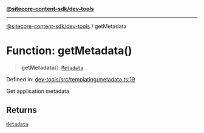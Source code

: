 [**@sitecore-content-sdk/dev-tools**](../README.md)

***

[@sitecore-content-sdk/dev-tools](../README.md) / getMetadata

# Function: getMetadata()

> **getMetadata**(): [`Metadata`](../interfaces/Metadata.md)

Defined in: [dev-tools/src/templating/metadata.ts:19](https://github.com/Sitecore/xmc-jss-dev/blob/7a47a67fd74bc6693c5676ead90b40a2c3227877/packages/dev-tools/src/templating/metadata.ts#L19)

Get application metadata

## Returns

[`Metadata`](../interfaces/Metadata.md)
